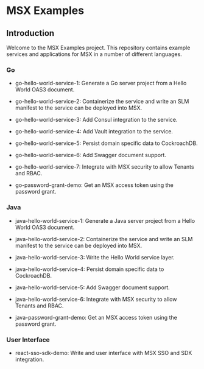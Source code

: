 # MSX Examples


## Introduction
Welcome to the MSX Examples project. This repository contains example services and applications for MSX in a number of different languages.


### Go
* go-hello-world-service-1: 
Generate a Go server project from a Hello World OAS3 document.

* go-hello-world-service-2: 
Containerize the service and write an SLM manifest to the service can be deployed into MSX.
  
* go-hello-world-service-3: 
Add Consul integration to the service.
  
* go-hello-world-service-4:
Add Vault integration to the service.
  
* go-hello-world-service-5:
Persist domain specific data to CockroachDB.

* go-hello-world-service-6:
Add Swagger document support.

* go-hello-world-service-7:
Integrate with MSX security to allow Tenants and RBAC.

* go-password-grant-demo:
Get an MSX access token using the password grant.
  
### Java
* java-hello-world-service-1:
Generate a Java server project from a Hello World OAS3 document.
  
* java-hello-world-service-2:
Containerize the service and write an SLM manifest to the service can be deployed into MSX.
  
* java-hello-world-service-3:
Write the Hello World service layer.
  
* java-hello-world-service-4:
Persist domain specific data to CockroachDB.

* java-hello-world-service-5:
Add Swagger document support.

* java-hello-world-service-6:
Integrate with MSX security to allow Tenants and RBAC.

* java-password-grant-demo:
Get an MSX access token using the password grant.


### User Interface

* react-sso-sdk-demo: Write and user interface with MSX SSO and SDK integration.

